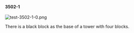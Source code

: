 #### 3502-1
![test-3502-1-0.png](https://github.com/lil-lab/nlvr/raw/master/nlvr/test/images/5/test-3502-1-0.png "test-3502-1-0.png")

There is a black block as the base of a tower with four blocks.